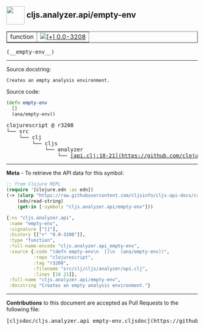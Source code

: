 ## <img width="48px" valign="middle" src="http://i.imgur.com/Hi20huC.png"> cljs.analyzer.api/empty-env

 <table border="1">
<tr>

<td>function</td>
<td><a href="https://github.com/cljsinfo/cljs-api-docs/tree/0.0-3208"><img valign="middle" alt="[+] 0.0-3208" src="https://img.shields.io/badge/+-0.0--3208-lightgrey.svg"></a> </td>
</tr>
</table>

 <samp>
(__empty-env__)<br>
</samp>

---




Source docstring:

```
Creates an empty analysis environment.
```

Source code:

```clj
(defn empty-env
  []
  (ana/empty-env))
```

 <pre>
clojurescript @ r3208
└── src
    └── clj
        └── cljs
            └── analyzer
                └── <ins>[api.clj:18-21](https://github.com/clojure/clojurescript/blob/r3208/src/clj/cljs/analyzer/api.clj#L18-L21)</ins>
</pre>


---

__Meta__ - To retrieve the API data for this symbol:

```clj
;; from Clojure REPL
(require '[clojure.edn :as edn])
(-> (slurp "https://raw.githubusercontent.com/cljsinfo/cljs-api-docs/catalog/cljs-api.edn")
    (edn/read-string)
    (get-in [:symbols "cljs.analyzer.api/empty-env"]))
```

```clj
{:ns "cljs.analyzer.api",
 :name "empty-env",
 :signature ["[]"],
 :history [["+" "0.0-3208"]],
 :type "function",
 :full-name-encode "cljs.analyzer.api_empty-env",
 :source {:code "(defn empty-env\n  []\n  (ana/empty-env))",
          :repo "clojurescript",
          :tag "r3208",
          :filename "src/clj/cljs/analyzer/api.clj",
          :lines [18 21]},
 :full-name "cljs.analyzer.api/empty-env",
 :docstring "Creates an empty analysis environment."}

```

---

__Contributions__ to this document are accepted as Pull Requests to the following file:

 <pre>
[cljsdoc/cljs.analyzer.api_empty-env.cljsdoc](https://github.com/cljsinfo/cljs-api-docs/blob/master/cljsdoc/cljs.analyzer.api_empty-env.cljsdoc)
</pre>

